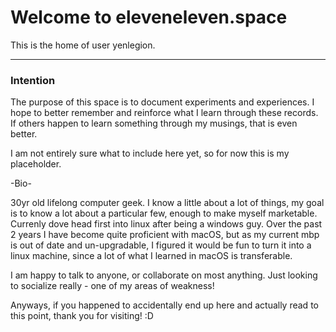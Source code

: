 # Welcome to eleveneleven.space
This is the home of user yenlegion. 

***

### Intention
The purpose of this space is to document experiments and experiences. I hope to better remember and reinforce what I learn through these records. If others happen to learn something through my musings, that is even better.

I am not entirely sure what to include here yet, so for now this is my placeholder.

-Bio-

30yr old lifelong computer geek. I know a little about a lot of things, my goal is to know a lot about a particular few, enough to make myself marketable. Currenly dove head first into linux after being a windows guy. Over the past 2 years I have become quite proficient with macOS, but as my current mbp is out of date and un-upgradable, I figured it would be fun to turn it into a linux machine, since a lot of what I learned in macOS is transferable.

I am happy to talk to anyone, or collaborate on most anything. Just looking to socialize really - one of my areas of weakness!

Anyways, if you happened to accidentally end up here and actually read to this point, thank you for visiting! :D
